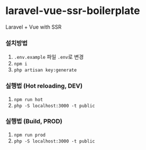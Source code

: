 # laravel-vue-ssr-boilerplate
Laravel + Vue with SSR

### 설치방법
1. `.env.example` 파일 `.env`로 변경
2. `npm i`
3. `php artisan key:generate`

### 실행법 (Hot reloading, DEV)
1. `npm run hot`
2. `php -S localhost:3000 -t public`

### 실행법 (Build, PROD)
1. `npm run prod`
2. `php -S localhost:3000 -t public`
